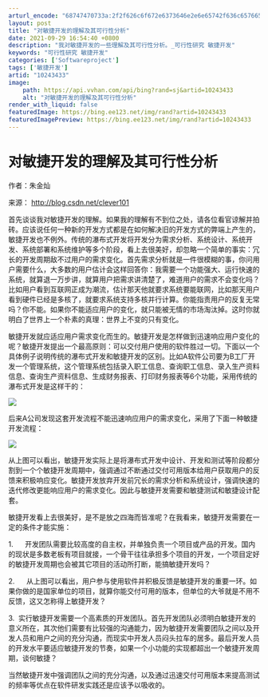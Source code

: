 ```yaml
---
arturl_encode: "68747470733a:2f2f626c6f672e6373646e2e6e65742f636c65766572313031:2f61727469636c652f64657461696c732f3130323433343333"
layout: post
title: "对敏捷开发的理解及其可行性分析"
date: 2021-09-29 16:54:40 +0800
description: "我对敏捷开发的一些理解及其可行性分析。_可行性研究 敏捷开发"
keywords: "可行性研究 敏捷开发"
categories: ['Softwareproject']
tags: ['敏捷开发']
artid: "10243433"
image:
    path: https://api.vvhan.com/api/bing?rand=sj&artid=10243433
    alt: "对敏捷开发的理解及其可行性分析"
render_with_liquid: false
featuredImage: https://bing.ee123.net/img/rand?artid=10243433
featuredImagePreview: https://bing.ee123.net/img/rand?artid=10243433
---
```


# 对敏捷开发的理解及其可行性分析

作者：朱金灿

来源：
<http://blog.csdn.net/clever101>

首先谈谈我对敏捷开发的理解。如果我的理解有不到位之处，请各位看官谅解并拍砖。应该说任何一种新的开发方式都是在如何解决旧的开发方式的弊端上产生的，敏捷开发也不例外。传统的瀑布式开发将开发分为需求分析、系统设计、系统开发、系统部署和系统维护等多个阶段，看上去很美好，却忽略一个简单的事实：冗长的开发周期敌不过用户的需求变化。首先需求分析就是一件很模糊的事，你问用户需要什么，大多数的用户估计会这样回答你：我需要一个功能强大、运行快速的系统，就算退一万步讲，就算用户把需求讲清楚了，难道用户的需求不会变化吗？比如用户看到互联网正成为潮流，估计那天他就要求系统要能联网，比如那天用户看到硬件已经是多核了，就要求系统支持多核并行计算。你能指责用户的反复无常吗？你不能。如果你不能适应用户的变化，就只能被无情的市场淘汰掉。这时你就明白了世界上一个朴素的真理：世界上不变的只有变化。

敏捷开发就应适应用户需求变化而生的。敏捷开发是怎样做到迅速响应用户变化的呢？敏捷开发提出一个最高原则：可以交付用户使用的软件胜过一切。下面以一个具体例子说明传统的瀑布式开发和敏捷开发的区别。比如A软件公司要为B工厂开发一个管理系统，这个管理系统包括录入职工信息、查询职工信息、录入生产资料信息、查询生产资料信息、生成财务报表、打印财务报表等6个功能，采用传统的瀑布式开发是这样干的：

![](https://img-my.csdn.net/uploads/201308/23/1377273332_4700.png)

后来A公司发现这套开发流程不能迅速响应用户的需求变化，采用了下面一种敏捷开发流程：

![](https://img-my.csdn.net/uploads/201308/23/1377273333_6516.png)

从上图可以看出，敏捷开发实际上是将瀑布式开发中设计、开发和测试等阶段都分割到一个个敏捷开发周期中，强调通过不断通过交付可用版本给用户获取用户的反馈来积极响应变化。敏捷开发放弃开发前冗长的需求分析和系统设计，强调快速的迭代修改更能响应用户的需求变化。因此与敏捷开发需要和敏捷测试和敏捷设计配套。

敏捷开发看上去很美好，是不是放之四海而皆准呢？在我看来，敏捷开发需要在一定的条件才能实施：

1.      开发团队需要比较高度的自主权，并单独负责一个项目或产品的开发。国内的现状是多数老板有项目就接，一个骨干往往承担多个项目的开发，一个项目定好的敏捷开发周期也会被其它项目的活动所打断，能搞敏捷开发吗？

2.      从上图可以看出，用户参与使用软件并积极反馈是敏捷开发的重要一环。如果你做的是国家单位的项目，就算你能交付可用的版本，但单位的大爷就是不用不反馈，这又怎称得上敏捷开发？

3.  实行敏捷开发需要一个高素质的开发团队。首先开发团队必须明白敏捷开发的意义所在，其次他们需要有比较强的沟通能力，因为敏捷开发需要团队之间以及开发人员和用户之间的充分沟通，而现实中开发人员闷头拉车的居多。最后开发人员的开发水平要适应敏捷开发的节奏，如果一个小功能的实现都超出一个敏捷开发周期，谈何敏捷？

当然敏捷开发中强调团队之间的充分沟通，以及通过迅速交付可用版本来提高测试的频率等优点在软件研发实践还是应该予以吸收的。